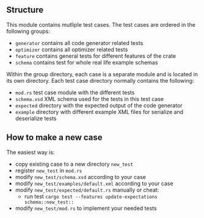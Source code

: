 ## Structure

This module contains mutliple test cases. The test cases are ordered in the following groups:
- `generator` contains all code generator related tests
- `optimizer` contains all optimizer related tests
- `feature` contains general tests for different features of the crate
- `schema` contains test for whole real life example schemas

Within the group directory, each case is a separate module and is located in its own directory. Each test case directory normally contains the following:
- `mod.rs` test case module with the different tests
- `schema.xsd` XML schema used for the tests in this test case
- `expected` directory with the expected output of the code generator
- `example` directory with different example XML files for serialize and deserialize tests

## How to make a new case

The easiest way is:
- copy existing case to a new directory `new_test`
- register `new_test` in `mod.rs`
- modify `new_test/schema.xsd` according to your case
- modify `new_test/examples/default.xml` according to your case
- modify `new_test/expected/default.rs` manually or cheat:
    - run test `cargo test --features update-expectations schema::new_test::`
- modify `new_test/mod.rs` to implement your needed tests

